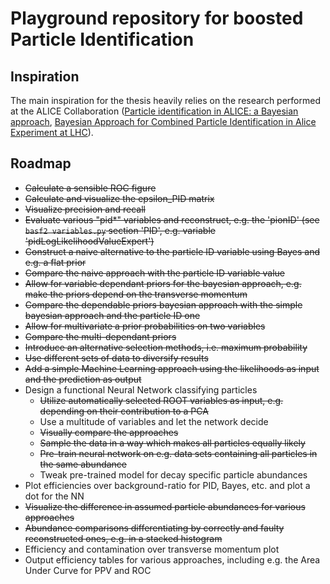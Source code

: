 # Playground repository for boosted Particle Identification

## Inspiration

The main inspiration for the thesis heavily relies on the research performed at the ALICE Collaboration ([Particle identification in ALICE: a Bayesian approach](https://arxiv.org/abs/1602.01392), [Bayesian Approach for Combined Particle Identification in Alice Experiment at LHC](http://cds.cern.ch/record/865616/files/p423.pdf)).

## Roadmap

* ~~Calculate a sensible ROC figure~~
* ~~Calculate and visualize the epsilon_PID matrix~~
* ~~Visualize precision and recall~~
* ~~Evaluate various "pid*" variables and reconstruct, e.g. the 'pionID' (see `basf2 variables.py` section 'PID', e.g. variable 'pidLogLikelihoodValueExpert')~~
* ~~Construct a naive alternative to the particle ID variable using Bayes and e.g. a flat prior~~
* ~~Compare the naive approach with the particle ID variable value~~
* ~~Allow for variable dependant priors for the bayesian approach, e.g. make the priors depend on the transverse momentum~~
* ~~Compare the dependable priors bayesian approach with the simple bayesian approach and the particle ID one~~
* ~~Allow for multivariate a prior probabilities on two variables~~
* ~~Compare the multi-dependant priors~~
* ~~Introduce an alternative selection methods, i.e. maximum probability~~
* ~~Use different sets of data to diversify results~~
* ~~Add a simple Machine Learning approach using the likelihoods as input and the prediction as output~~
* Design a functional Neural Network classifying particles
  * ~~Utilize automatically selected ROOT variables as input, e.g. depending on their contribution to a PCA~~
  * Use a multitude of variables and let the network decide
  * ~~Visually compare the approaches~~
  * ~~Sample the data in a way which makes all particles equally likely~~
  * ~~Pre-train neural network on e.g. data sets containing all particles in the same abundance~~
  * Tweak pre-trained model for decay specific particle abundances
* Plot efficiencies over background-ratio for PID, Bayes, etc. and plot a dot for the NN
* ~~Visualize the difference in assumed particle abundances for various approaches~~
* ~~Abundance comparisons differentiating by correctly and faulty reconstructed ones, e.g. in a stacked histogram~~
* Efficiency and contamination over transverse momentum plot
* Output efficiency tables for various approaches, including e.g. the Area Under Curve for PPV and ROC
